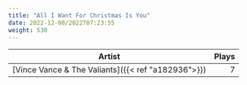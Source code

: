 ```yaml
---
title: "All I Want For Christmas Is You"
date: 2022-12-08/2022T07:23:55
weight: 530
---
```




 Artist | Plays 
----- | -----:
[Vince Vance & The Valiants]({{< ref "a182936">}}) | 7
